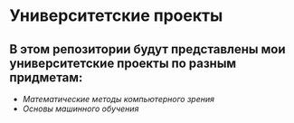 # Университетские проекты
## В этом репозитории будут представлены мои университетские проекты по разным придметам:
- *Математические методы компьютерного зрения*
- *Основы машинного обучения*
